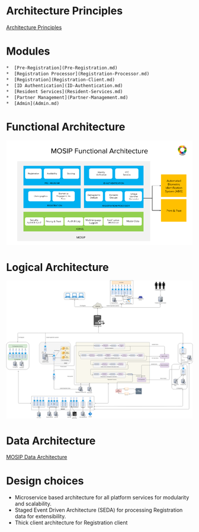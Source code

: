 # Architecture Principles
[Architecture Principles](MOSIP-Architecture-Principles.md)

# Modules
    *  [Pre-Registration](Pre-Registration.md)
    *  [Registration Processor](Registration-Processor.md)
    *  [Registration](Registration-Client.md)
    *  [ID Authentication](ID-Authentication.md)
    *  [Resident Services](Resident-Services.md)
    *  [Partner Management](Partner-Management.md)
    *  [Admin](Admin.md)

# Functional Architecture
![](_images/arch_diagrams/MOSIP_functional_architecture.png)

# Logical Architecture
![](_images/arch_diagrams/MOSIP_logical_architecture_v0.1.png)

# Data Architecture

[MOSIP Data Architecture](MOSIP-Data-Architecture.md)

# Design choices
* Microservice based architecture for all platform services for modularity and scalability.
* Staged Event Driven Architecture (SEDA) for processing Registration data for extensibility.
* Thick client architecture for Registration client
